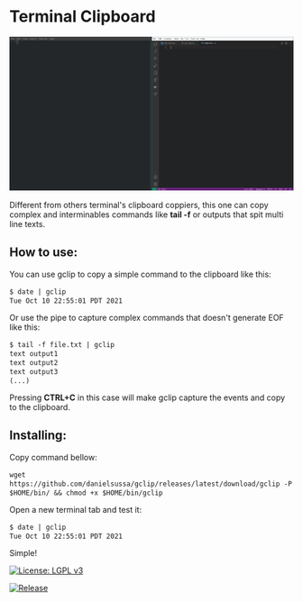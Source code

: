 # Terminal Clipboard

![record example](gif/example_complete.gif)

Different from others terminal's clipboard coppiers, this one can copy complex and interminables commands like **tail -f** or outputs that spit multi line texts.

## How to use:

You can use gclip to copy a simple command to the clipboard like this:

    $ date | gclip
    Tue Oct 10 22:55:01 PDT 2021

Or use the pipe to capture complex commands that doesn't generate EOF like this:

    $ tail -f file.txt | gclip
    text output1
    text output2
    text output3
    (...)

Pressing **CTRL+C** in this case will make gclip capture the events and copy to the clipboard.

## Installing:

Copy command bellow:

    wget https://github.com/danielsussa/gclip/releases/latest/download/gclip -P $HOME/bin/ && chmod +x $HOME/bin/gclip

Open a new terminal tab and test it:

    $ date | gclip
    Tue Oct 10 22:55:01 PDT 2021

Simple!

[![License: LGPL v3](https://img.shields.io/badge/License-LGPL_v3-blue.svg)](https://www.gnu.org/licenses/lgpl-3.0)

[![Release](https://github.com/danielsussa/gclip/actions/workflows/release.yml/badge.svg)](https://github.com/danielsussa/gclip/actions/workflows/release.yml)